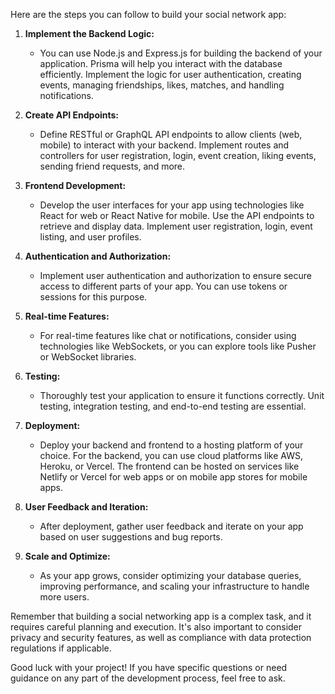 Here are the steps you can follow to build your social network app:

1. **Implement the Backend Logic:**

   - You can use Node.js and Express.js for building the backend of your application. Prisma will help you interact with the database efficiently. Implement the logic for user authentication, creating events, managing friendships, likes, matches, and handling notifications.

2. **Create API Endpoints:**

   - Define RESTful or GraphQL API endpoints to allow clients (web, mobile) to interact with your backend. Implement routes and controllers for user registration, login, event creation, liking events, sending friend requests, and more.

3. **Frontend Development:**

   - Develop the user interfaces for your app using technologies like React for web or React Native for mobile. Use the API endpoints to retrieve and display data. Implement user registration, login, event listing, and user profiles.

4. **Authentication and Authorization:**

   - Implement user authentication and authorization to ensure secure access to different parts of your app. You can use tokens or sessions for this purpose.

5. **Real-time Features:**

   - For real-time features like chat or notifications, consider using technologies like WebSockets, or you can explore tools like Pusher or WebSocket libraries.

6. **Testing:**

   - Thoroughly test your application to ensure it functions correctly. Unit testing, integration testing, and end-to-end testing are essential.

7. **Deployment:**

   - Deploy your backend and frontend to a hosting platform of your choice. For the backend, you can use cloud platforms like AWS, Heroku, or Vercel. The frontend can be hosted on services like Netlify or Vercel for web apps or on mobile app stores for mobile apps.

8. **User Feedback and Iteration:**

   - After deployment, gather user feedback and iterate on your app based on user suggestions and bug reports.

9. **Scale and Optimize:**
   - As your app grows, consider optimizing your database queries, improving performance, and scaling your infrastructure to handle more users.

Remember that building a social networking app is a complex task, and it requires careful planning and execution. It's also important to consider privacy and security features, as well as compliance with data protection regulations if applicable.

Good luck with your project! If you have specific questions or need guidance on any part of the development process, feel free to ask.
